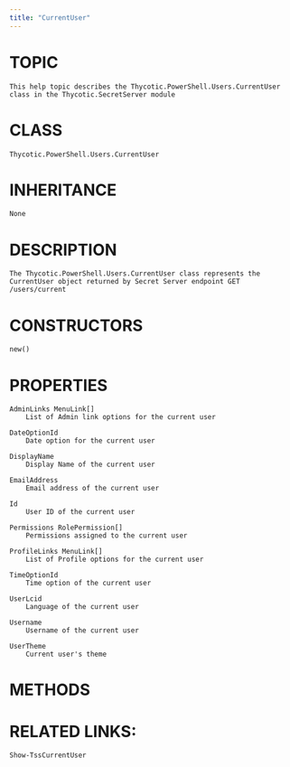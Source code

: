 ```yaml
---
title: "CurrentUser"
---
```


# TOPIC
    This help topic describes the Thycotic.PowerShell.Users.CurrentUser class in the Thycotic.SecretServer module

# CLASS
    Thycotic.PowerShell.Users.CurrentUser

# INHERITANCE
    None

# DESCRIPTION
    The Thycotic.PowerShell.Users.CurrentUser class represents the CurrentUser object returned by Secret Server endpoint GET /users/current

# CONSTRUCTORS
    new()

# PROPERTIES
    AdminLinks MenuLink[]
        List of Admin link options for the current user

    DateOptionId
        Date option for the current user

    DisplayName
        Display Name of the current user

    EmailAddress
        Email address of the current user

    Id
        User ID of the current user

    Permissions RolePermission[]
        Permissions assigned to the current user

    ProfileLinks MenuLink[]
        List of Profile options for the current user

    TimeOptionId
        Time option of the current user

    UserLcid
        Language of the current user

    Username
        Username of the current user

    UserTheme
        Current user's theme

# METHODS

# RELATED LINKS:
    Show-TssCurrentUser
